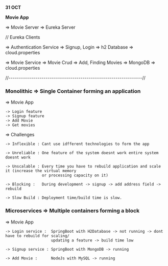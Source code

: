 <b> 31 OCT  </b>

<b> Movie App </b>


=> Movie Server => Eureka Server


// Eureka Clients

=> Authentication Service => Signup, Login  => h2 Database => cloud.properties

=> Movie Service =>  Movie Crud => Add, Finding Movies => MongoDB  => cloud.properties



//-----------------------------------------------------------------//

<h3> Monolithic => Single Container forming an application </h3>

=> Movie App

	-> Login feature
	-> Signup feature
	-> Add Movie 
	-> Get movies

=> Challenges

	-> Inflexible : Cant use idfferent technologies to form the app
	
	-> Unreliable : One feature of the system doesnt work entire system doesnt work
	
	-> Unscalable : Every time you have to rebuild application and scale it (increase the virtual memory 
                    or processing capacity on it)
                    
	-> Blocking :	During development -> signup -> add address field -> rebuild 

	-> Slow Build : Deployment time/build time is slow.


<h3> Microservices => Multiple containers forming a block </h3>

=> Movie App

	-> Login service :	SpringBoot with H2Database -> not running -> dont have to rebuild for scaling/
                        updating a feature -> build time low
                        
	-> Signup service : SpringBoot with MongoDB -> running

	-> Add Movie : 		NodeJs with MySQL -> running

